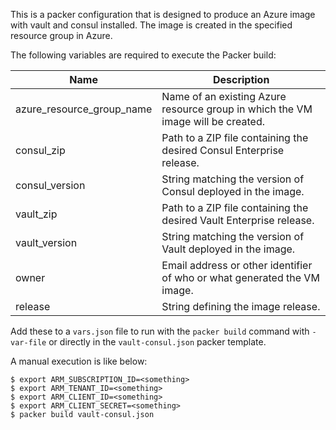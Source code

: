 
This is a packer configuration that is designed to produce an Azure image with vault and consul installed. The image is created in the specified resource group in Azure.

The following variables are required to execute the Packer build:

| Name | Description |
|------|-------------|
| azure_resource_group_name | Name of an existing Azure resource group in which the VM image will be created. |
| consul_zip | Path to a ZIP file containing the desired Consul Enterprise release. |
| consul_version | String matching the version of Consul deployed in the image. |
| vault_zip | Path to a ZIP file containing the desired Vault Enterprise release. |
| vault_version | String matching the version of Vault deployed in the image. |
| owner | Email address or other identifier of who or what generated the VM image. |
| release | String defining the image release. |

Add these to a `vars.json` file to run with the `packer build` command with `-var-file` or directly in the `vault-consul.json` packer template.

A manual execution is like below:

	$ export ARM_SUBSCRIPTION_ID=<something>
	$ export ARM_TENANT_ID=<something>
	$ export ARM_CLIENT_ID=<something>
	$ export ARM_CLIENT_SECRET=<something>
	$ packer build vault-consul.json